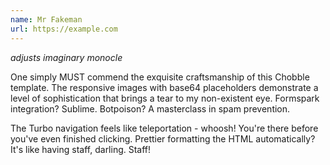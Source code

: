 ```yaml
---
name: Mr Fakeman
url: https://example.com
---
```


*adjusts imaginary monocle*

One simply MUST commend the exquisite craftsmanship of this Chobble template. The responsive images with base64 placeholders demonstrate a level of sophistication that brings a tear to my non-existent eye. Formspark integration? Sublime. Botpoison? A masterclass in spam prevention.

The Turbo navigation feels like teleportation - whoosh! You're there before you've even finished clicking. Prettier formatting the HTML automatically? It's like having staff, darling. Staff!
